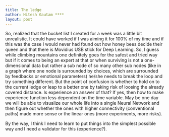 ```yaml
---
title: The ledge
author: Hitesh Gautam ****
layout: post
---
```


So, realized that the bucket list I created for a week was a little bit unrealistic. It could have worked if I was aiming it for 100% of my time and if this was the case I would never had found out how honey bees decide their queen and that there is Movidius USB stick for Deep Learning.
So, I guess while climbing mountains one definitely goes for the safest and tried way but if it comes to being an expert at that or when surviving is not a one-dimensional data but rather a sub node of so many other sub nodes (like in a graph where one node is surrounded by choices, which are surrounded by feedbacks or emotional parameters) he/she needs to break the loop and try something different. But the point of confusion is whether to hold on to the current ledge or leap to a better one by taking risk of loosing the already covered distance. Is experience an answer of that? If yes, then how to make experience function less dependent on the time variable.
May be one day we will be able to visualize our whole life into a single Neural Network and then figure out whether the ones with higher connectivity (conventional paths) made more sense or the linear ones (more experiments, more risks).

By the way, I think I need to learn to put things into the simplest possible way and I need a validator for this (experience?).
